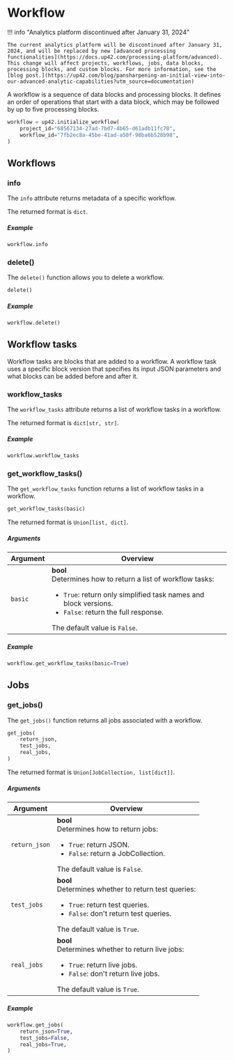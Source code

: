 # Workflow

!!! info "Analytics platform discontinued after January 31, 2024"

    The current analytics platform will be discontinued after January 31, 2024, and will be replaced by new [advanced processing functionalities](https://docs.up42.com/processing-platform/advanced). This change will affect projects, workflows, jobs, data blocks, processing blocks, and custom blocks. For more information, see the [blog post.](https://up42.com/blog/pansharpening-an-initial-view-into-our-advanced-analytic-capabilities?utm_source=documentation)

A workflow is a sequence of data blocks and processing blocks. It defines an order of operations that start with a data block, which may be followed by up to five processing blocks.

```python
workflow = up42.initialize_workflow(
    project_id="68567134-27ad-7bd7-4b65-d61adb11fc78",
    workflow_id="7fb2ec8a-45be-41ad-a50f-98ba6b528b98",
)
```

## Workflows

### info

The `info` attribute returns metadata of a specific workflow.

The returned format is `dict`.

<h5> Example </h5>

```python
workflow.info
```

### delete()

The `delete()` function allows you to delete a workflow.

```python
delete()
```

<h5> Example </h5>

```python
workflow.delete()
```

## Workflow tasks

Workflow tasks are blocks that are added to a workflow. A workflow task uses a specific block version that specifies its input JSON parameters and what blocks can be added before and after it.

### workflow_tasks

The `workflow_tasks` attribute returns a list of workflow tasks in a workflow.

The returned format is `dict[str, str]`.

<h5> Example </h5>

```python
workflow.workflow_tasks
```

### get_workflow_tasks()

The `get_workflow_tasks` function returns a list of workflow tasks in a workflow.

```python
get_workflow_tasks(basic)
```

The returned format is `Union[list, dict]`.

<h5> Arguments </h5>

| Argument | Overview                                                                                                                                                                                                                    |
| -------- | --------------------------------------------------------------------------------------------------------------------------------------------------------------------------------------------------------------------------- |
| `basic`  | **bool**<br/>Determines how to return a list of workflow tasks:<br/><ul><li>`True`: return only simplified task names and block versions.</li><li>`False`: return the full response.</li></ul>The default value is `False`. |

<h5> Example </h5>

```python
workflow.get_workflow_tasks(basic=True)
```

## Jobs

### get_jobs()

The `get_jobs()` function returns all jobs associated with a workflow.

```python
get_jobs(
    return_json,
    test_jobs,
    real_jobs,
)
```

The returned format is `Union[JobCollection, list[dict]]`.

<h5> Arguments </h5>

| Argument      | Overview                                                                                                                                                                           |
| ------------- | ---------------------------------------------------------------------------------------------------------------------------------------------------------------------------------- |
| `return_json` | **bool**<br/>Determines how to return jobs:<br/><ul><li>`True`: return JSON.</li><li>`False`: return a JobCollection.</li></ul>The default value is `False`.                       |
| `test_jobs`   | **bool**<br/>Determines whether to return test queries:<br/><ul><li>`True`: return test queries.</li><li>`False`: don't return test queries.</li></ul>The default value is `True`. |
| `real_jobs`   | **bool**<br/>Determines whether to return live jobs:<br/><ul><li>`True`: return live jobs.</li><li>`False`: don't return live jobs.</li></ul>The default value is `True`.          |

<h5> Example </h5>

```python
workflow.get_jobs(
    return_json=True,
    test_jobs=False,
    real_jobs=True,
)
```
